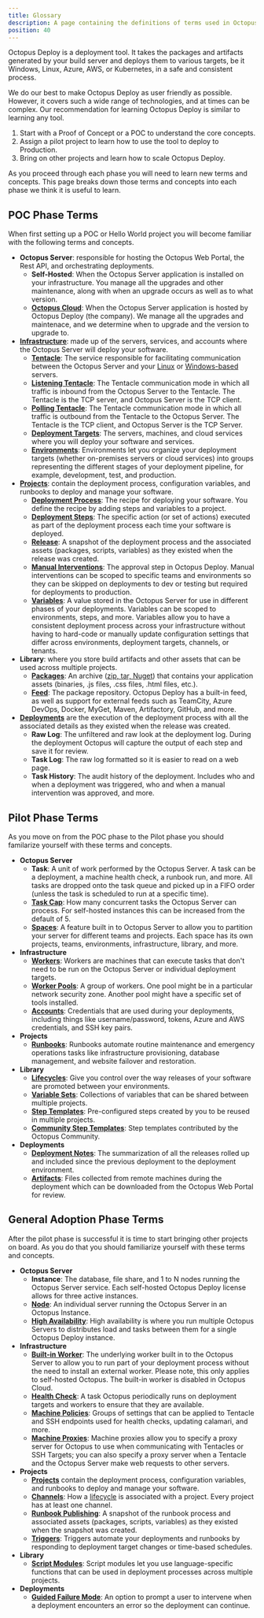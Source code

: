 ```yaml
---
title: Glossary
description: A page containing the definitions of terms used in Octopus Deploy.
position: 40
---
```


Octopus Deploy is a deployment tool.  It takes the packages and artifacts generated by your build server and deploys them to various targets, be it Windows, Linux, Azure, AWS, or Kubernetes, in a safe and consistent process.

We do our best to make Octopus Deploy as user friendly as possible.  However, it covers such a wide range of technologies, and at times can be complex.  Our recommendation for learning Octopus Deploy is similar to learning any tool.

1. Start with a Proof of Concept or a POC to understand the core concepts.
2. Assign a pilot project to learn how to use the tool to deploy to Production.
3. Bring on other projects and learn how to scale Octopus Deploy.

As you proceed through each phase you will need to learn new terms and concepts.  This page breaks down those terms and concepts into each phase we think it is useful to learn.

## POC Phase Terms

When first setting up a POC or Hello World project you will become familiar with the following terms and concepts.  

- **Octopus Server**: responsible for hosting the Octopus Web Portal, the Rest API, and orchestrating deployments.
    - **Self-Hosted**: When the Octopus Server application is installed on your infrastructure.  You manage all the upgrades and other maintenance, along with when an upgrade occurs as well as to what version.  
    - [**Octopus Cloud**](/docs/octopus-cloud/index.md): When the Octopus Server application is hosted by Octopus Deploy (the company).  We manage all the upgrades and maintenace, and we determine when to upgrade and the version to upgrade to.
- [**Infrastructure**](/docs/infrastructure/index.md): made up of the servers, services, and accounts where the Octopus Server will deploy your software.
    - [**Tentacle**](/docs/security/octopus-tentacle-communication/index.md): The service responsible for facilitating communication between the Octopus Server and your [Linux](/docs/infrastructure/deployment-targets/linux/index.md) or [Windows-based](/docs/infrastructure/deployment-targets/windows-targets/index.md) servers.
    - [**Listening Tentacle**](/docs/infrastructure/deployment-targets/windows-targets/tentacle-communication.md#listening-tentacles-recommended): The Tentacle communication mode in which all traffic is inbound from the Octopus Server to the Tentacle.  The Tentacle is the TCP server, and Octopus Server is the TCP client.
    - [**Polling Tentacle**](/docs/infrastructure/deployment-targets/windows-targets/tentacle-communication.md#polling-tentacles): The Tentacle communication mode in which all traffic is outbound from the Tentacle to the Octopus Server.  The Tentacle is the TCP client, and Octopus Server is the TCP Server.
    - [**Deployment Targets**](/docs/infrastructure/deployment-targets/index.md): The servers, machines, and cloud services where you will deploy your software and services.
    - [**Environments**](/docs/infrastructure/environments/index.md): Environments let you organize your deployment targets (whether on-premises servers or cloud services) into groups representing the different stages of your deployment pipeline, for example, development, test, and production.
- [**Projects**](/docs/projects/index.md): contain the deployment process, configuration variables, and runbooks to deploy and manage your software.
    - [**Deployment Process**](/docs/projects/deployment-process/index.md): The recipe for deploying your software. You define the recipe by adding steps and variables to a project. 
    - [**Deployment Steps**](/docs/projects/steps/index.md): The specific action (or set of actions) executed as part of the deployment process each time your software is deployed.
    - [**Release**](/docs/releases/index.md): A snapshot of the deployment process and the associated assets (packages, scripts, variables) as they existed when the release was created. 
    - [**Manual Interventions**](/docs/projects/built-in-step-templates/manual-intervention-and-approvals.md): The approval step in Octopus Deploy.  Manual interventions can be scoped to specific teams and environments so they can be skipped on deployments to dev or testing but required for deployments to production. 
    - [**Variables**](/docs/projects/variables/index.md): A value stored in the Octopus Server for use in different phases of your deployments.  Variables can be scoped to environments, steps, and more.  Variables allow you to have a consistent deployment process across your infrastructure without having to hard-code or manually update configuration settings that differ across environments, deployment targets, channels, or tenants.
- **Library**: where you store build artifacts and other assets that can be used across multiple projects.
    - [**Packages**](/docs/packaging-applications/index.md): An archive ([zip, tar, Nuget](/docs/packaging-applications/index.md#supported-formats)) that contains your application assets (binaries, .js files, .css files, .html files, etc.).    
    - [**Feed**](/docs/packaging-applications/package-repositories/index.md): The package repository.  Octopus Deploy has a built-in feed, as well as support for external feeds such as TeamCity, Azure DevOps, Docker, MyGet, Maven, Artifactory, GitHub, and more.
- [**Deployments**](/docs/deployments/index.md) are the execution of the deployment process with all the associated details as they existed when the release was created.
    - **Raw Log**: The unfiltered and raw look at the deployment log.  During the deployment Octopus will capture the output of each step and save it for review.
    - **Task Log**: The raw log formatted so it is easier to read on a web page.
    - **Task History**: The audit history of the deployment.  Includes who and when a deployment was triggered, who and when a manual intervention was approved, and more.

## Pilot Phase Terms

As you move on from the POC phase to the Pilot phase you should familarize yourself with these terms and concepts.

- **Octopus Server**
    - **Task**: A unit of work performed by the Octopus Server.  A task can be a deployment, a machine health check, a runbook run, and more.  All tasks are dropped onto the task queue and picked up in a FIFO order (unless the task is scheduled to run at a specific time).
    - [**Task Cap**](/docs/support/increase-the-octopus-server-task-cap.md): How many concurrent tasks the Octopus Server can process.  For self-hosted instances this can be increased from the default of 5.
    - [**Spaces**](/docs/administration/spaces/index.md): A feature built in to Octopus Server to allow you to partition your server for different teams and projects.  Each space has its own projects, teams, environments, infrastructure, library, and more.
- **Infrastructure**
    - [**Workers**](/docs/infrastructure/workers/index.md): Workers are machines that can execute tasks that don't need to be run on the Octopus Server or individual deployment targets.
    - [**Worker Pools**](/docs/infrastructure/workers/worker-pools.md): A group of workers.  One pool might be in a particular network security zone. Another pool might have a specific set of tools installed.
    - [**Accounts**](/docs/infrastructure/deployment-targets/index.md#accounts): Credentials that are used during your deployments, including things like username/password, tokens, Azure and AWS credentials, and SSH key pairs. 
- **Projects**
    - [**Runbooks**](/docs/runbooks/index.md): Runbooks automate routine maintenance and emergency operations tasks like infrastructure provisioning, database management, and website failover and restoration.   
- **Library**
    - [**Lifecycles**](/docs/releases/lifecycles/index.md): Give you control over the way releases of your software are promoted between your environments.
    - [**Variable Sets**](/docs/projects/variables/library-variable-sets.md): Collections of variables that can be shared between multiple projects.
    - [**Step Templates**](/docs/projects/custom-step-templates.md): Pre-configured steps created by you to be reused in multiple projects.
    - [**Community Step Templates**](/docs/projects/community-step-templates.md): Step templates contributed by the Octopus Community.
- **Deployments**
    - [**Deployment Notes**](/docs/releases/deployment-notes.md): The summarization of all the releases rolled up and included since the previous deployment to the deployment environment.  
    - [**Artifacts**](/docs/projects/deployment-process/artifacts.md): Files collected from remote machines during the deployment which can be downloaded from the Octopus Web Portal for review.

## General Adoption Phase Terms

After the pilot phase is successful it is time to start bringing other projects on board.  As you do that you should familiarize yourself with these terms and concepts.

- **Octopus Server**
    - **Instance**: The database, file share, and 1 to N nodes running the Octopus Server service.  Each self-hosted Octopus Deploy license allows for three active instances.
    - [**Node**](/docs/administration/high-availability/managing-high-availability-nodes.md): An individual server running the Octopus Server in an Octopus Instance.
    - [**High Availability**](/docs/administration/high-availability/index.md): High availability is where you run multiple Octopus Servers to distributes load and tasks between them for a single Octopus Deploy instance.
- **Infrastructure**
    - [**Built-in Worker**](/docs/security/built-in-worker.md): The underlying worker built in to the Octopus Server to allow you to run part of your deployment process without the need to install an external worker.  Please note, this only applies to self-hosted Octopus.  The built-in worker is disabled in Octopus Cloud.
    - [**Health Check**](/docs/infrastructure/deployment-targets/machine-policies.md#health-check): A task Octopus periodically runs on deployment targets and workers to ensure that they are available.
    - [**Machine Policies**](/docs/infrastructure/deployment-targets/machine-policies.md): Groups of settings that can be applied to Tentacle and SSH endpoints used for health checks, updating calamari, and more.
    - [**Machine Proxies**](/docs/infrastructure/deployment-targets/proxy-support.md): Machine proxies allow you to specify a proxy server for Octopus to use when communicating with Tentacles or SSH Targets; you can also specify a proxy server when a Tentacle and the Octopus Server make web requests to other servers.
- **Projects**
    - [**Projects**](/docs/projects/index.md) contain the deployment process, configuration variables, and runbooks to deploy and manage your software.
    - [**Channels**](/docs/releases/channels/index.md): How a [lifecycle](/docs/releases/lifecycles/index.md) is associated with a project.  Every project has at least one channel.
    - [**Runbook Publishing**](/docs/runbooks/runbook-publishing/index.md): A snapshot of the runbook process and associated assets (packages, scripts, variables) as they existed when the snapshot was created.
    - [**Triggers**](/docs/projects/project-triggers/index.md): Triggers automate your deployments and runbooks by responding to deployment target changes or time-based schedules.
- **Library**
    - [**Script Modules**](/docs/deployments/custom-scripts/script-modules.md): Script modules let you use language-specific functions that can be used in deployment processes across multiple projects.
- **Deployments**
    - [**Guided Failure Mode**](/docs/releases/guided-failures.md): An option to prompt a user to intervene when a deployment encounters an error so the deployment can continue.
